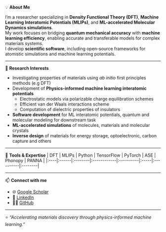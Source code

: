 💡 **About Me**

I’m a researcher specializing in **Density Functional Theory (DFT)**, **Machine Learning Interatomic Potentials (MLIPs)**, and **ML-accelerated Molecular Dynamics simulations**.  
My work focuses on bridging **quantum mechanical accuracy** with **machine learning efficiency**, enabling accurate and transferable models for complex materials systems.  
I develop **scientific software**, including open-source frameworks for atomistic simulations and machine learning potentials.

---

🧠 **Research Interests**
- Investigating properties of materials using _ab initio_ first principles methods (e.g DFT)
- Development of **Physics-informed machine learning interatomic potentials**
  - Electrostatic models via polarizable charge equilibration schemes
  - Efficient van der Waals interactions scheme
  - Computation of dielectric properties of insulators
- **Software development** for ML interatomic potentials, quantum and molecular modeling for downstream task
- **ML-accelerated simulations** of molecules, materials and molecular crystals
- **Inverse design** of materials for energy storage, optoelectronic, carbon capture and others


---

🧩 **Tools & Expertise**
| DFT | MLIPs | Python | TensorFlow | PyTorch | ASE | Phonopy | PANNA |
|:----|:------|:--------|:------------|:----------|:-----|:----------|:--------|

---

📫 **Connect with me**
- 🌐 [Google Scholar]([https://scholar.google.com/](https://scholar.google.com/citations?user=nmKIMX0AAAAJ&hl=en))
- 💼 [LinkedIn]([https://www.linkedin.com/](https://www.linkedin.com/in/yusuf-shaidu-73b170a2))
- 🧑‍💻 [GitHub]([https://github.com/yusufshaidu](https://github.com/yusufshaidu))

---

⭐ _“Accelerating materials discovery through physics-informed machine learning.”_
